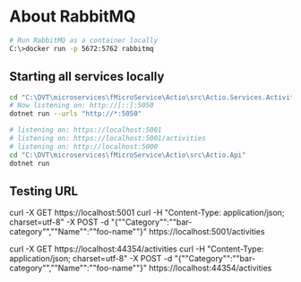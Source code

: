 
# About RabbitMQ

```bash
# Run RabbitMQ as a container locally
C:\>docker run -p 5672:5762 rabbitmq
```

## Starting all services locally

```bash
cd "C:\DVT\microservices\fMicroService\Actio\src\Actio.Services.Activities"
# Now listening on: http://[::]:5050
dotnet run --urls "http://*:5050"

# listening on: https://localhost:5001
# listening on: https://localhost:5001/activities
# listening on: http://localhost:5000
cd "C:\DVT\microservices\fMicroService\Actio\src\Actio.Api"
dotnet run
```

## Testing URL
curl -X GET https://localhost:5001
curl -H "Content-Type: application/json; charset=utf-8" -X POST -d "{""Category"":""bar-category"",""Name"":""foo-name""}" https://localhost:5001/activities

curl -X GET https://localhost:44354/activities
curl -H "Content-Type: application/json; charset=utf-8" -X POST -d "{""Category"":""bar-category"",""Name"":""foo-name""}" https://localhost:44354/activities

